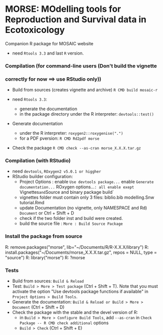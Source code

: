 # MORSE: MOdelling tools for Reproduction and Survival data in Ecotoxicology

Companion R package for MOSAIC website
 - need `Rtools 3.3` and last `R` version.

### Compilation (for command-line users (Don't build the vignette
### correctly for now ==> use RStudio only)) 

- Build from sources (creates vignette and archive)
  `R CMD build mosaic-r`
- need `Rtools 3.3`:
  - generate the documentation
  - in the package directory under the R interpreter: `devtools::test()`
  
- Generate documentation
  - under the R interpreter: `roxygen2::roxygenise(".")`
  - for a PDF pversion: `R CMD Rd2pdf morse`
- Check the package
  `R CMD check --as-cran morse_X.X.X.tar.gz`

### Compilation (with RStudio)

- need `devtools`, `ROxygen2 v5.0.1 or higgher`
- RStudio builder configuration:
  - Project Options :
      enable `Use devtools package...`
      enable `Generate documentation...`
      ROxygen options...`:
        all enable exept `Vignettes` and `Source and binary package build`
  - vignettes folder must contain only 3 files:
      biblio.bib
      modelling.Snw
      tutorial.Rmd
  - update Documentation (no vignette, only NAMESPACE and Rd)
      `Document` or Ctrl + Shift + D
  - check if the two folder inst and build were created.
  - build the source file :
    `More : Build Source Package`

### Install the package from source
R: remove.packages("morse", lib="~/Documents/R/R-X.X.X/library")
R: install.packages("~/Documents/morse_X.X.X.tar.gz", repos = NULL, type = "source")
R: library("morse")
R: ?morse

### Tests
- Build from sources: `Build & Reload`
- Test: `Build > More > Test package` (Ctrl + Shift + T). Note that you must activate the option "Use devtools package functions if available" in `Project Options > Build Tools`.
- Generate the documentation: `Build & Reload or Build > More > Document` (Ctrl + Shift + D)
- Check the package with the stable and the devel version of R:
  - in `Build > More > Configure Build Tools`, add `--as-cran` in `Check Package -- R CMD check additional` options 
  - `Build > Check` (Ctrl + Shift + E)
  

